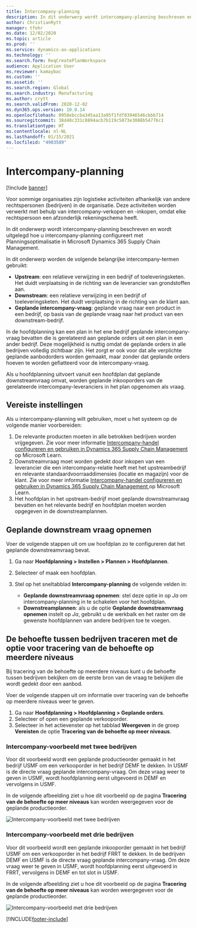 ```yaml
---
title: Intercompany-planning
description: In dit onderwerp wordt intercompany-planning beschreven en wordt uitgelegd hoe u intercompany-planning configureert met Planningsoptimalisatie in Microsoft Dynamics 365 Supply Chain Management.
author: ChristianRytt
manager: tfehr
ms.date: 12/02/2020
ms.topic: article
ms.prod: ''
ms.service: dynamics-ax-applications
ms.technology: ''
ms.search.form: ReqCreatePlanWorkspace
audience: Application User
ms.reviewer: kamaybac
ms.custom: ''
ms.assetid: ''
ms.search.region: Global
ms.search.industry: Manufacturing
ms.author: crytt
ms.search.validFrom: 2020-12-02
ms.dyn365.ops.version: 10.0.14
ms.openlocfilehash: 0958ebccba345aa13a95f1fdf03946546cbbb714
ms.sourcegitcommit: 38d40c331c8894acb7b119c5073e3088b54776c1
ms.translationtype: HT
ms.contentlocale: nl-NL
ms.lasthandoff: 01/15/2021
ms.locfileid: "4983589"
---
```

# <a name="intercompany-planning"></a>Intercompany-planning

[!include [banner](../../includes/banner.md)]

Voor sommige organisaties zijn logistieke activiteiten afhankelijk van andere rechtspersonen (bedrijven) in de organisatie. Deze activiteiten worden verwerkt met behulp van intercompany-verkopen en -inkopen, omdat elke rechtspersoon een afzonderlijk rekeningschema heeft.

In dit onderwerp wordt intercompany-planning beschreven en wordt uitgelegd hoe u intercompany-planning configureert met Planningsoptimalisatie in Microsoft Dynamics 365 Supply Chain Management.

In dit onderwerp worden de volgende belangrijke intercompany-termen gebruikt:

- **Upstream**: een relatieve verwijzing in een bedrijf of toeleveringsketen. Het duidt verplaatsing in de richting van de leverancier van grondstoffen aan.
- **Downstream**: een relatieve verwijzing in een bedrijf of toeleveringsketen. Het duidt verplaatsing in de richting van de klant aan.
- **Geplande intercompany-vraag**: geplande vraag naar een product in een bedrijf, op basis van de geplande vraag naar het product van een downstream-bedrijf.

In de hoofdplanning kan een plan in het ene bedrijf geplande intercompany-vraag bevatten die is gerelateerd aan geplande orders uit een plan in een ander bedrijf. Deze mogelijkheid is nuttig omdat de geplande orders in alle bedrijven volledig zichtbaar zijn. Het zorgt er ook voor dat alle verplichte geplande aanbodorders worden gemaakt, maar zonder dat geplande orders hoeven te worden gefiatteerd voor de intercompany-vraag.

Als u hoofdplanning uitvoert vanuit een hoofdplan dat geplande downstreamvraag omvat, worden geplande inkooporders van de gerelateerde intercompany-leveranciers in het plan opgenomen als vraag.

## <a name="required-setup"></a>Vereiste instellingen

Als u intercompany-planning wilt gebruiken, moet u het systeem op de volgende manier voorbereiden:

1. De relevante producten moeten in alle betrokken bedrijven worden vrijgegeven. Zie voor meer informatie [Intercompany-handel configureren en gebruiken in Dynamics 365 Supply Chain Management ](https://docs.microsoft.com/learn/modules/configure-use-intercompany-trade-dyn365-supply-chain-mgmt/) op Microsoft Learn.
1. Downstreamvraag moet worden gedekt door inkopen van een leverancier die een intercompany-relatie heeft met het upstreambedrijf en relevante standaardvoorraaddimensies (locatie en magazijn) voor de klant. Zie voor meer informatie [Intercompany-handel configureren en gebruiken in Dynamics 365 Supply Chain Management ](https://docs.microsoft.com/learn/modules/configure-use-intercompany-trade-dyn365-supply-chain-mgmt/) op Microsoft Learn.
1. Het hoofdplan in het upstream-bedrijf moet geplande downstreamvraag bevatten en het relevante bedrijf en hoofdplan moeten worden opgegeven in de downstreamplannen.

## <a name="include-planned-downstream-demand"></a>Geplande downstream vraag opnemen

Voer de volgende stappen uit om uw hoofdplan zo te configureren dat het geplande downstreamvraag bevat.

1. Ga naar **Hoofdplanning \> Instellen \> Plannen \> Hoofdplannen**.
1. Selecteer of maak een hoofdplan.
1. Stel op het sneltabblad **Intercompany-planning** de volgende velden in:

    - **Geplande downstreamvraag opnemen**: stel deze optie in op *Ja* om intercompany-planning in te schakelen voor het hoofdplan.
    - **Downstreamplannen**: als u de optie **Geplande downstreamvraag opnemen** instelt op *Ja*, gebruikt u de werkbalk en het raster om de gewenste hoofdplannen van andere bedrijven toe te voegen.

## <a name="peg-across-companies-by-using-multilevel-pegging"></a>De behoefte tussen bedrijven traceren met de optie voor tracering van de behoefte op meerdere niveaus

Bij tracering van de behoefte op meerdere niveaus kunt u de behoefte tussen bedrijven bekijken om de eerste bron van de vraag te bekijken die wordt gedekt door een aanbod.

Voer de volgende stappen uit om informatie over tracering van de behoefte op meerdere niveaus weer te geven.

1. Ga naar **Hoofdplanning \> Hoofdplanning \> Geplande orders**.
1. Selecteer of open een geplande verkooporder.
1. Selecteer in het actievenster op het tabblad **Weergeven** in de groep **Vereisten** de optie **Tracering van de behoefte op meer niveaus**.

### <a name="intercompany-example-that-involves-two-companies"></a>Intercompany-voorbeeld met twee bedrijven

Voor dit voorbeeld wordt een geplande productieorder gemaakt in het bedrijf USMF om een verkooporder in het bedrijf DEMF te dekken. In USMF is de directe vraag geplande intercompany-vraag. Om deze vraag weer te geven in USMF, wordt hoofdplanning eerst uitgevoerd in DEMF en vervolgens in USMF.

In de volgende afbeelding ziet u hoe dit voorbeeld op de pagina **Tracering van de behoefte op meer niveaus** kan worden weergegeven voor de geplande productieorder.

![Intercompany-voorbeeld met twee bedrijven](media/IntercompanyPlanning1.png)

### <a name="intercompany-example-that-involves-three-companies"></a>Intercompany-voorbeeld met drie bedrijven

Voor dit voorbeeld wordt een geplande inkooporder gemaakt in het bedrijf USMF om een verkooporder in het bedrijf FRRT te dekken. In de bedrijven DEMF en USMF is de directe vraag geplande intercompany-vraag. Om deze vraag weer te geven in USMF, wordt hoofdplanning eerst uitgevoerd in FRRT, vervolgens in DEMF en tot slot in USMF.

In de volgende afbeelding ziet u hoe dit voorbeeld op de pagina **Tracering van de behoefte op meer niveaus** kan worden weergegeven voor de geplande productieorder.

![Intercompany-voorbeeld met drie bedrijven](media/IntercompanyPlanning2.png)


[!INCLUDE[footer-include](../../../includes/footer-banner.md)]